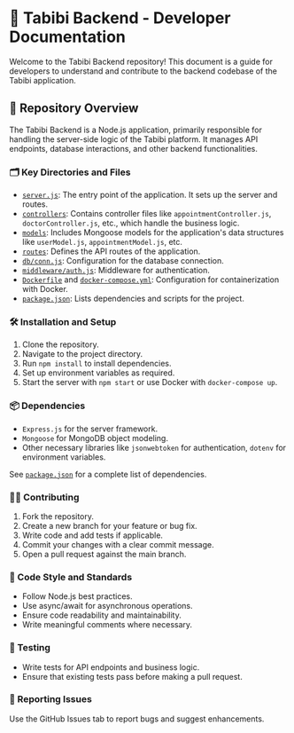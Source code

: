 # 🚀 Tabibi Backend - Developer Documentation

Welcome to the Tabibi Backend repository! This document is a guide for developers to understand and contribute to the backend codebase of the Tabibi application.

## 📂 Repository Overview

The Tabibi Backend is a Node.js application, primarily responsible for handling the server-side logic of the Tabibi platform. It manages API endpoints, database interactions, and other backend functionalities.

### 🗂 Key Directories and Files

- [`server.js`](https://github.com/CodeMongerrr/Tabibi_Backend/blob/master/server.js): The entry point of the application. It sets up the server and routes.
- [`controllers`](https://github.com/CodeMongerrr/Tabibi_Backend/tree/master/controllers): Contains controller files like `appointmentController.js`, `doctorController.js`, etc., which handle the business logic.
- [`models`](https://github.com/CodeMongerrr/Tabibi_Backend/tree/master/models): Includes Mongoose models for the application's data structures like `userModel.js`, `appointmentModel.js`, etc.
- [`routes`](https://github.com/CodeMongerrr/Tabibi_Backend/tree/master/routes): Defines the API routes of the application.
- [`db/conn.js`](https://github.com/CodeMongerrr/Tabibi_Backend/blob/master/db/conn.js): Configuration for the database connection.
- [`middleware/auth.js`](https://github.com/CodeMongerrr/Tabibi_Backend/blob/master/middleware/auth.js): Middleware for authentication.
- [`Dockerfile`](https://github.com/CodeMongerrr/Tabibi_Backend/blob/master/Dockerfile) and [`docker-compose.yml`](https://github.com/CodeMongerrr/Tabibi_Backend/blob/master/docker-compose.yml): Configuration for containerization with Docker.
- [`package.json`](https://github.com/CodeMongerrr/Tabibi_Backend/blob/master/package.json): Lists dependencies and scripts for the project.

### 🛠 Installation and Setup

1. Clone the repository.
2. Navigate to the project directory.
3. Run `npm install` to install dependencies.
4. Set up environment variables as required.
5. Start the server with `npm start` or use Docker with `docker-compose up`.

### 📦 Dependencies

- `Express.js` for the server framework.
- `Mongoose` for MongoDB object modeling.
- Other necessary libraries like `jsonwebtoken` for authentication, `dotenv` for environment variables.

See [`package.json`](https://github.com/CodeMongerrr/Tabibi_Backend/blob/master/package.json) for a complete list of dependencies.

### 👨‍💻 Contributing

1. Fork the repository.
2. Create a new branch for your feature or bug fix.
3. Write code and add tests if applicable.
4. Commit your changes with a clear commit message.
5. Open a pull request against the main branch.

### 📝 Code Style and Standards

- Follow Node.js best practices.
- Use async/await for asynchronous operations.
- Ensure code readability and maintainability.
- Write meaningful comments where necessary.

### 🧪 Testing

- Write tests for API endpoints and business logic.
- Ensure that existing tests pass before making a pull request.

### 🐛 Reporting Issues

Use the GitHub Issues tab to report bugs and suggest enhancements.

